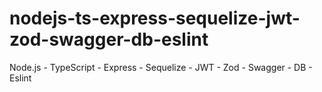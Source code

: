 # nodejs-ts-express-sequelize-jwt-zod-swagger-db-eslint
Node.js - TypeScript - Express - Sequelize - JWT - Zod - Swagger - DB - Eslint
